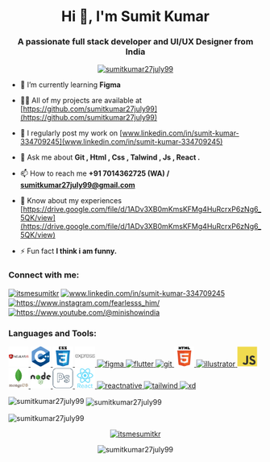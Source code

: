 <h1 align="center">Hi 👋, I'm Sumit Kumar</h1>
<h3 align="center">A passionate full stack developer and UI/UX Designer from India</h3>

<p align="center"> <a href="https://github.com/ryo-ma/github-profile-trophy"><img src="https://github-profile-trophy.vercel.app/?username=sumitkumar27july99" alt="sumitkumar27july99" /></a> </p>

- 🌱 I’m currently learning **Figma**

- 👨‍💻 All of my projects are available at [https://github.com/sumitkumar27july99](https://github.com/sumitkumar27july99)

- 📝 I regularly post my work on [www.linkedin.com/in/sumit-kumar-334709245](www.linkedin.com/in/sumit-kumar-334709245)

- 💬 Ask me about **Git , Html , Css , Talwind , Js , React .**

- 📫 How to reach me **+91 7014362725 (WA) / sumitkumar27july99@gmail.com**

- 📄 Know about my experiences [https://drive.google.com/file/d/1ADv3XB0mKmsKFMg4HuRcrxP6zNg6_5QK/view](https://drive.google.com/file/d/1ADv3XB0mKmsKFMg4HuRcrxP6zNg6_5QK/view)

- ⚡ Fun fact **I think i am funny.**

<h3 align="left">Connect with me:</h3>
<p align="left">
<a href="https://twitter.com/itsmesumitkr" target="blank"><img align="center" src="https://raw.githubusercontent.com/rahuldkjain/github-profile-readme-generator/master/src/images/icons/Social/twitter.svg" alt="itsmesumitkr" height="30" width="40" /></a>
<a href="https://linkedin.com/in/www.linkedin.com/in/sumit-kumar-334709245" target="blank"><img align="center" src="https://raw.githubusercontent.com/rahuldkjain/github-profile-readme-generator/master/src/images/icons/Social/linked-in-alt.svg" alt="www.linkedin.com/in/sumit-kumar-334709245" height="30" width="40" /></a>
<a href="https://instagram.com/https://www.instagram.com/fearlesss_him/" target="blank"><img align="center" src="https://raw.githubusercontent.com/rahuldkjain/github-profile-readme-generator/master/src/images/icons/Social/instagram.svg" alt="https://www.instagram.com/fearlesss_him/" height="30" width="40" /></a>
<a href="https://www.youtube.com/c/https://www.youtube.com/@minishowindia" target="blank"><img align="center" src="https://raw.githubusercontent.com/rahuldkjain/github-profile-readme-generator/master/src/images/icons/Social/youtube.svg" alt="https://www.youtube.com/@minishowindia" height="30" width="40" /></a>
</p>

<h3 align="left">Languages and Tools:</h3>
<p align="left"> <a href="https://angular.io" target="_blank" rel="noreferrer"> <img src="https://raw.githubusercontent.com/devicons/devicon/master/icons/angularjs/angularjs-original-wordmark.svg" alt="angularjs" width="40" height="40"/> </a> <a href="https://www.w3schools.com/cpp/" target="_blank" rel="noreferrer"> <img src="https://raw.githubusercontent.com/devicons/devicon/master/icons/cplusplus/cplusplus-original.svg" alt="cplusplus" width="40" height="40"/> </a> <a href="https://www.w3schools.com/css/" target="_blank" rel="noreferrer"> <img src="https://raw.githubusercontent.com/devicons/devicon/master/icons/css3/css3-original-wordmark.svg" alt="css3" width="40" height="40"/> </a> <a href="https://expressjs.com" target="_blank" rel="noreferrer"> <img src="https://raw.githubusercontent.com/devicons/devicon/master/icons/express/express-original-wordmark.svg" alt="express" width="40" height="40"/> </a> <a href="https://www.figma.com/" target="_blank" rel="noreferrer"> <img src="https://www.vectorlogo.zone/logos/figma/figma-icon.svg" alt="figma" width="40" height="40"/> </a> <a href="https://flutter.dev" target="_blank" rel="noreferrer"> <img src="https://www.vectorlogo.zone/logos/flutterio/flutterio-icon.svg" alt="flutter" width="40" height="40"/> </a> <a href="https://git-scm.com/" target="_blank" rel="noreferrer"> <img src="https://www.vectorlogo.zone/logos/git-scm/git-scm-icon.svg" alt="git" width="40" height="40"/> </a> <a href="https://www.w3.org/html/" target="_blank" rel="noreferrer"> <img src="https://raw.githubusercontent.com/devicons/devicon/master/icons/html5/html5-original-wordmark.svg" alt="html5" width="40" height="40"/> </a> <a href="https://www.adobe.com/in/products/illustrator.html" target="_blank" rel="noreferrer"> <img src="https://www.vectorlogo.zone/logos/adobe_illustrator/adobe_illustrator-icon.svg" alt="illustrator" width="40" height="40"/> </a> <a href="https://developer.mozilla.org/en-US/docs/Web/JavaScript" target="_blank" rel="noreferrer"> <img src="https://raw.githubusercontent.com/devicons/devicon/master/icons/javascript/javascript-original.svg" alt="javascript" width="40" height="40"/> </a> <a href="https://www.mongodb.com/" target="_blank" rel="noreferrer"> <img src="https://raw.githubusercontent.com/devicons/devicon/master/icons/mongodb/mongodb-original-wordmark.svg" alt="mongodb" width="40" height="40"/> </a> <a href="https://nodejs.org" target="_blank" rel="noreferrer"> <img src="https://raw.githubusercontent.com/devicons/devicon/master/icons/nodejs/nodejs-original-wordmark.svg" alt="nodejs" width="40" height="40"/> </a> <a href="https://www.photoshop.com/en" target="_blank" rel="noreferrer"> <img src="https://raw.githubusercontent.com/devicons/devicon/master/icons/photoshop/photoshop-line.svg" alt="photoshop" width="40" height="40"/> </a> <a href="https://reactjs.org/" target="_blank" rel="noreferrer"> <img src="https://raw.githubusercontent.com/devicons/devicon/master/icons/react/react-original-wordmark.svg" alt="react" width="40" height="40"/> </a> <a href="https://reactnative.dev/" target="_blank" rel="noreferrer"> <img src="https://reactnative.dev/img/header_logo.svg" alt="reactnative" width="40" height="40"/> </a> <a href="https://tailwindcss.com/" target="_blank" rel="noreferrer"> <img src="https://www.vectorlogo.zone/logos/tailwindcss/tailwindcss-icon.svg" alt="tailwind" width="40" height="40"/> </a> <a href="https://www.adobe.com/products/xd.html" target="_blank" rel="noreferrer"> <img src="https://cdn.worldvectorlogo.com/logos/adobe-xd.svg" alt="xd" width="40" height="40"/> </a> </p>

<p><img align="left" src="https://github-readme-stats.vercel.app/api/top-langs?username=sumitkumar27july99&show_icons=true&locale=en&layout=compact" alt="sumitkumar27july99" /></p>

<p>&nbsp;<img align="center" src="https://github-readme-stats.vercel.app/api?username=sumitkumar27july99&show_icons=true&locale=en" alt="sumitkumar27july99" /></p>

<p><img align="center" src="https://github-readme-streak-stats.herokuapp.com/?user=sumitkumar27july99&" alt="sumitkumar27july99" /></p>

<p align="center"> <a href="https://twitter.com/itsmesumitkr" target="blank"><img src="https://img.shields.io/twitter/follow/itsmesumitkr?logo=twitter&style=for-the-badge" alt="itsmesumitkr" /></a> </p>

<p align="center"> <img src="https://komarev.com/ghpvc/?username=sumitkumar27july99&label=Profile%20views&color=0e75b6&style=flat" alt="sumitkumar27july99" /> </p>
